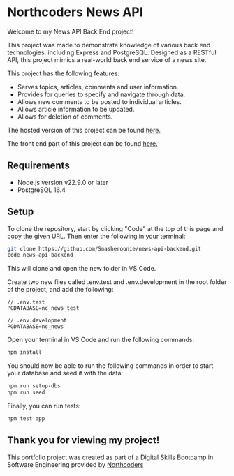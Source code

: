 # Northcoders News API

Welcome to my News API Back End project!

This project was made to demonstrate knowledge of various back end technologies, including Express and PostgreSQL. Designed as a RESTful API, this project mimics a real-world back end service of a news site.

This project has the following features:

* Serves topics, articles, comments and user information.
* Provides for queries to specify and navigate through data.
* Allows new comments to be posted to individual articles.
* Allows article information to be updated.
* Allows for deletion of comments.

The hosted version of this project can be found [here.](https://nc-news-dd8e.onrender.com/api)

The front end part of this project can be found [here.](https://github.com/Smasheroonie/nc-news-frontend)

## Requirements

* Node.js version v22.9.0 or later
* PostgreSQL 16.4

## Setup

To clone the repository, start by clicking "Code" at the top of this page and copy the given URL. Then enter the following in your terminal:

``` Bash
git clone https://github.com/Smasheroonie/news-api-backend.git
code news-api-backend
```
This will clone and open the new folder in VS Code.

Create two new files called .env.test and .env.development in the root folder of the project, and add the following:
```
// .env.test
PGDATABASE=nc_news_test
```
```
// .env.development
PGDATABASE=nc_news
```

Open your terminal in VS Code and run the following commands:

``` Bash
npm install
```

You should now be able to run the following commands in order to start your database and seed it with the data:

``` Bash
npm run setup-dbs
npm run seed
```
Finally, you can run tests:

``` Bash
npm test app
```

Thank you for viewing my project!
--- 

This portfolio project was created as part of a Digital Skills Bootcamp in Software Engineering provided by [Northcoders](https://northcoders.com/)
